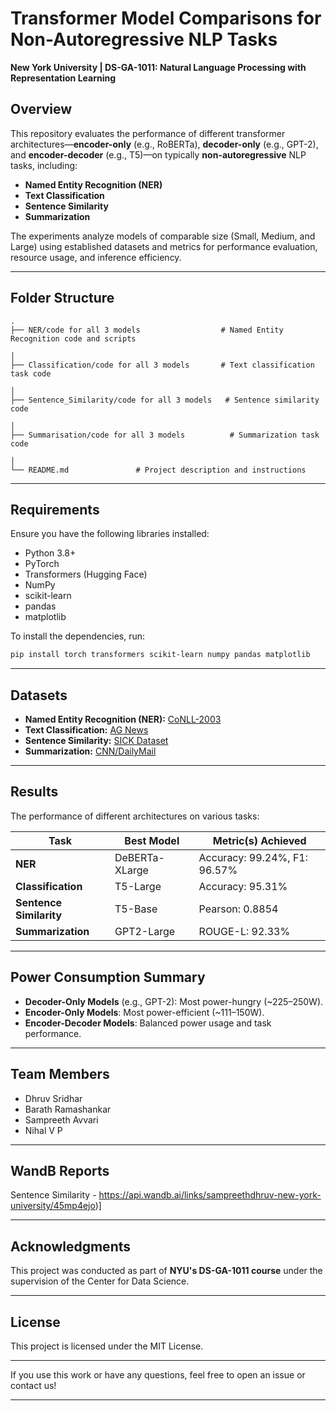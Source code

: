 

# Transformer Model Comparisons for Non-Autoregressive NLP Tasks  

**New York University | DS-GA-1011: Natural Language Processing with Representation Learning**  

## Overview  

This repository evaluates the performance of different transformer architectures—**encoder-only** (e.g., RoBERTa), **decoder-only** (e.g., GPT-2), and **encoder-decoder** (e.g., T5)—on typically **non-autoregressive** NLP tasks, including:  

- **Named Entity Recognition (NER)**  
- **Text Classification**  
- **Sentence Similarity**  
- **Summarization**  

The experiments analyze models of comparable size (Small, Medium, and Large) using established datasets and metrics for performance evaluation, resource usage, and inference efficiency.  

---

## Folder Structure  

```plaintext
.
├── NER/code for all 3 models                  # Named Entity Recognition code and scripts

│
├── Classification/code for all 3 models       # Text classification task code

│
├── Sentence_Similarity/code for all 3 models   # Sentence similarity code

│
├── Summarisation/code for all 3 models          # Summarization task code

│
└── README.md               # Project description and instructions
```

---

## Requirements  

Ensure you have the following libraries installed:

- Python 3.8+  
- PyTorch  
- Transformers (Hugging Face)  
- NumPy  
- scikit-learn  
- pandas  
- matplotlib  

To install the dependencies, run:  
```bash
pip install torch transformers scikit-learn numpy pandas matplotlib
```

---

## Datasets  

- **Named Entity Recognition (NER):** [CoNLL-2003](https://www.clips.uantwerpen.be/conll2003/ner/)  
- **Text Classification:** [AG News](https://www.kaggle.com/datasets/amananandrai/ag-news-classification-dataset)  
- **Sentence Similarity:** [SICK Dataset](http://clic.cimec.unitn.it/composes/sick.html)  
- **Summarization:** [CNN/DailyMail](https://huggingface.co/datasets/cnn_dailymail)  

---


## Results  

The performance of different architectures on various tasks:  

| Task                | Best Model           | Metric(s) Achieved       |  
|---------------------|----------------------|--------------------------|  
| **NER**            | DeBERTa-XLarge       | Accuracy: 99.24%, F1: 96.57% |  
| **Classification**  | T5-Large             | Accuracy: 95.31%         |  
| **Sentence Similarity** | T5-Base            | Pearson: 0.8854          |  
| **Summarization**   | GPT2-Large           | ROUGE-L: 92.33%          |  

---

## Power Consumption Summary  

- **Decoder-Only Models** (e.g., GPT-2): Most power-hungry (~225–250W).  
- **Encoder-Only Models**: Most power-efficient (~111–150W).  
- **Encoder-Decoder Models**: Balanced power usage and task performance.  

---

## Team Members  

- Dhruv Sridhar  
- Barath Ramashankar  
- Sampreeth Avvari  
- Nihal V P  

---

## WandB Reports 

Sentence Similarity - https://api.wandb.ai/links/sampreethdhruv-new-york-university/45mp4ejo)]

---

## Acknowledgments  

This project was conducted as part of **NYU's DS-GA-1011 course** under the supervision of the Center for Data Science.  

---  

## License  

This project is licensed under the MIT License.  

---  

If you use this work or have any questions, feel free to open an issue or contact us!  

---  

